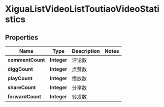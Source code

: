 # XiguaListVideoListToutiaoVideoStatistics

## Properties
Name | Type | Description | Notes
------------ | ------------- | ------------- | -------------
**commentCount** | **Integer** | 评论数 | 
**diggCount** | **Integer** | 点赞数 | 
**playCount** | **Integer** | 播放数 | 
**shareCount** | **Integer** | 分享数 | 
**forwardCount** | **Integer** | 转发数 | 
